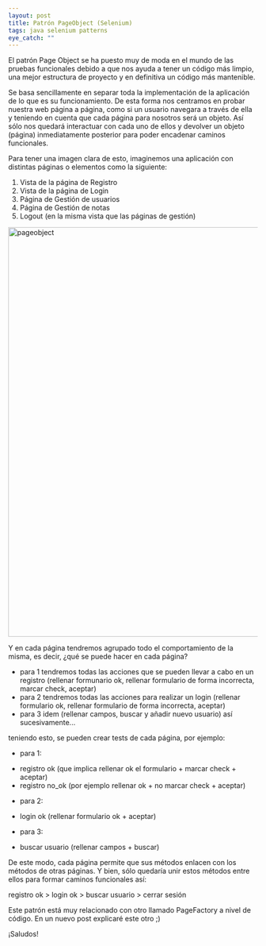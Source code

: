 ```yaml
---
layout: post
title: Patrón PageObject (Selenium)
tags: java selenium patterns
eye_catch: ""
---
```


El patrón Page Object se ha puesto muy de moda en el mundo de las pruebas funcionales debido a que nos ayuda a 
tener un código más limpio, una mejor estructura de proyecto y en definitiva un código más mantenible.

Se basa sencillamente en separar toda la implementación de la aplicación de lo que es su funcionamiento. 
De esta forma nos centramos en probar nuestra web página a página, como si un usuario navegara a través de ella
y teniendo en cuenta que cada página para nosotros será un objeto. Así sólo nos quedará interactuar con cada uno 
de ellos y devolver un objeto (página) inmediatamente posterior para poder encadenar caminos funcionales.

Para tener una imagen clara de esto, imaginemos una aplicación con distintas páginas o elementos como la siguiente:
1) Vista de la página de Registro
2) Vista de la página de Login
3) Página de Gestión de usuarios
4) Página de Gestión de notas
5) Logout (en la misma vista que las páginas de gestión)

<a data-flickr-embed="true"  href="https://www.flickr.com/photos/135417629@N05/24080076590/in/dateposted-public/" title="pageobject"><img src="https://farm2.staticflickr.com/1639/24080076590_60ed5f1403_b.jpg" width="965" height="825" alt="pageobject"></a><script async src="//embedr.flickr.com/assets/client-code.js" charset="utf-8"></script>

Y en cada página tendremos agrupado todo el comportamiento de la misma, es decir, ¿qué se puede hacer en cada página?
* para 1 tendremos todas las acciones que se pueden llevar a cabo en un registro (rellenar formunario ok, rellenar formulario de forma incorrecta, marcar check, aceptar)
* para 2 tendremos todas las acciones para realizar un login  (rellenar formulario ok, rellenar formulario de forma incorrecta, aceptar)
* para 3 idem (rellenar campos, buscar y añadir nuevo usuario)
así sucesivamente...

teniendo esto, se pueden crear tests de cada página, por ejemplo:
* para 1:
- registro ok (que implica rellenar ok el formulario + marcar check + aceptar)
- registro no_ok (por ejemplo rellenar ok + no marcar check + aceptar)

* para 2:
- login ok (rellenar formulario ok + aceptar)

* para 3:
- buscar usuario (rellenar campos + buscar)


De este modo, cada página permite que sus métodos enlacen con los métodos de otras páginas.
Y bien, sólo quedaría unir estos métodos entre ellos para formar caminos funcionales así:

registro ok > login ok > buscar usuario > cerrar sesión


Este patrón está muy relacionado con otro llamado PageFactory a nivel de código.
En un nuevo post explicaré este otro ;)

¡Saludos!
